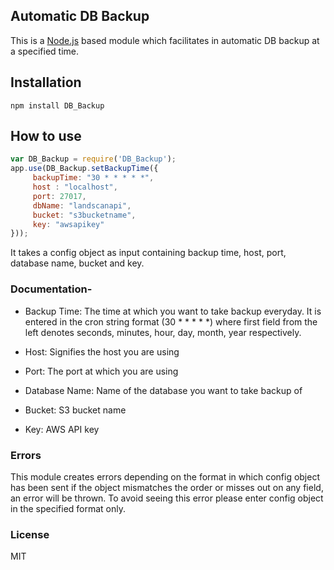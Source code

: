 ## Automatic DB Backup

This is a [Node.js](https://nodejs.org/en/)
 based module which facilitates in automatic DB backup at a specified time.

## Installation

`npm install DB_Backup`

## How to use

```javascript
var DB_Backup = require('DB_Backup');
app.use(DB_Backup.setBackupTime({
     backupTime: "30 * * * * *",
     host : "localhost",
     port: 27017,
     dbName: "landscanapi",
     bucket: "s3bucketname",
     key: "awsapikey"
}));

```
 It takes a config object as input containing backup time, host, port, database name, bucket and key.
 
 ### Documentation-

 * Backup Time: The time at which you want to take backup everyday. It is entered in the cron string format (30 * * * * *) where first field from the left denotes seconds, minutes, hour, day, month, year respectively.

 * Host: Signifies the host you are using

 * Port: The port at which you are using

 * Database Name: Name of the database you want to take backup of

 * Bucket: S3 bucket name

 * Key: AWS API key

 ### Errors

 This module creates errors depending on the format in which config object has been sent if the object mismatches the order or misses out on any field, an error will be thrown. To avoid seeing this error please enter config object in the specified format only.

 ### License

 MIT
